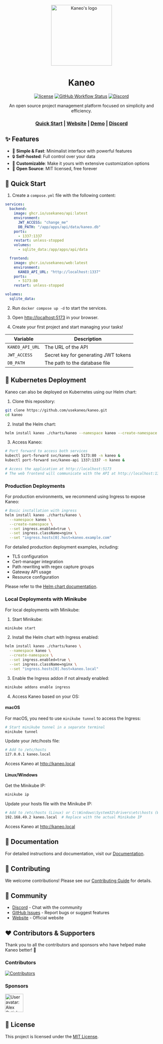 <p align="center">
  <a href="https://kaneo.app">
    <img src="https://assets.kaneo.app/logo-mono-rounded.png" alt="Kaneo's logo" width="200" />
  </a>
</p>

<h1 align="center">Kaneo</h1>

<div align="center">

[![license](https://img.shields.io/badge/license-MIT-blue.svg)](LICENSE)
[![GitHub Workflow Status](https://img.shields.io/github/actions/workflow/status/usekaneo/kaneo/ci.yml?branch=main)](https://github.com/usekaneo/kaneo/actions)
[![Discord](https://img.shields.io/discord/1326250681530843178?color=7389D8&label=&logo=discord&logoColor=ffffff)](https://discord.gg/rU4tSyhXXU)

</div>

<p align="center">An open source project management platform focused on simplicity and efficiency.</p>

<div align="center">
  <h3>
    <a href="https://kaneo.app/quick-start">Quick Start</a>
    <span> | </span>
    <a href="https://kaneo.app">Website</a>
    <span> | </span>
    <a href="https://demo.kaneo.app">Demo</a>
    <span> | </span>
    <a href="https://discord.gg/rU4tSyhXXU">Discord</a>
  </h3>
</div>

## ✨ Features

- 🚀 **Simple & Fast**: Minimalist interface with powerful features
- 🔒 **Self-hosted**: Full control over your data
- 🎨 **Customizable**: Make it yours with extensive customization options
- 🤝 **Open Source**: MIT licensed, free forever

## 🚀 Quick Start

1. Create a `compose.yml` file with the following content:

```yaml
services:
  backend:
    image: ghcr.io/usekaneo/api:latest
    environment:
      JWT_ACCESS: "change_me"
      DB_PATH: "/app/apps/api/data/kaneo.db"
    ports:
      - 1337:1337
    restart: unless-stopped
    volumes:
      - sqlite_data:/app/apps/api/data

  frontend:
    image: ghcr.io/usekaneo/web:latest
    environment:
      KANEO_API_URL: "http://localhost:1337"
    ports:
      - 5173:80
    restart: unless-stopped

volumes:
  sqlite_data:
```

2. Run `docker compose up -d` to start the services.

3. Open [http://localhost:5173](http://localhost:5173) in your browser.

4. Create your first project and start managing your tasks!

| Variable | Description |
| -------- | ----------- |
| `KANEO_API_URL` | The URL of the API |
| `JWT_ACCESS` | Secret key for generating JWT tokens |
| `DB_PATH` | The path to the database file |

## 🚢 Kubernetes Deployment

Kaneo can also be deployed on Kubernetes using our Helm chart:

1. Clone this repository:

```bash
git clone https://github.com/usekaneo/kaneo.git
cd kaneo
```

2. Install the Helm chart:

```bash
helm install kaneo ./charts/kaneo --namespace kaneo --create-namespace
```

3. Access Kaneo:

```bash
# Port forward to access both services
kubectl port-forward svc/kaneo-web 5173:80 -n kaneo &
kubectl port-forward svc/kaneo-api 1337:1337 -n kaneo &

# Access the application at http://localhost:5173
# The web frontend will communicate with the API at http://localhost:1337
```

### Production Deployments

For production environments, we recommend using Ingress to expose Kaneo:

```bash
# Basic installation with ingress
helm install kaneo ./charts/kaneo \
  --namespace kaneo \
  --create-namespace \
  --set ingress.enabled=true \
  --set ingress.className=nginx \
  --set "ingress.hosts[0].host=kaneo.example.com"
```

For detailed production deployment examples, including:

- TLS configuration
- Cert-manager integration
- Path rewriting with regex capture groups
- Gateway API usage
- Resource configuration

Please refer to the [Helm chart documentation](./charts/kaneo/README.md).

### Local Deployments with Minikube

For local deployments with Minikube:

1. Start Minikube:

```bash
minikube start
```

2. Install the Helm chart with Ingress enabled:

```bash
helm install kaneo ./charts/kaneo \
  --namespace kaneo \
  --create-namespace \
  --set ingress.enabled=true \
  --set ingress.className=nginx \
  --set "ingress.hosts[0].host=kaneo.local"
```

3. Enable the Ingress addon if not already enabled:

```bash
minikube addons enable ingress
```

4. Access Kaneo based on your OS:

#### macOS

For macOS, you need to use `minikube tunnel` to access the Ingress:

```bash
# Start minikube tunnel in a separate terminal
minikube tunnel
```

Update your /etc/hosts file:

```bash
# Add to /etc/hosts
127.0.0.1 kaneo.local
```

Access Kaneo at http://kaneo.local

#### Linux/Windows

Get the Minikube IP:

```bash
minikube ip
```

Update your hosts file with the Minikube IP:

```bash
# Add to /etc/hosts (Linux) or C:\Windows\System32\drivers\etc\hosts (Windows)
192.168.49.2 kaneo.local  # Replace with the actual Minikube IP
```

Access Kaneo at http://kaneo.local

## 📖 Documentation

For detailed instructions and documentation, visit our [Documentation](https://kaneo.app/quick-start).

## 🤝 Contributing

We welcome contributions! Please see our [Contributing Guide](CONTRIBUTING.md) for details.

## 💬 Community

- [Discord](https://discord.gg/rU4tSyhXXU) - Chat with the community
- [GitHub Issues](https://github.com/usekaneo/kaneo/issues) - Report bugs or suggest features
- [Website](https://kaneo.app) - Official website

## ❤️ Contributors & Supporters

Thank you to all the contributors and sponsors who have helped make Kaneo better! 💖

### Contributors

<a href="https://github.com/usekaneo/kaneo/graphs/contributors">
  <img src="https://contrib.rocks/image?repo=usekaneo/kaneo" alt="Contributors" />
</a>

### Sponsors

<!-- sponsors --><a href="https://github.com/alexgutjahr"><img src="https:&#x2F;&#x2F;github.com&#x2F;alexgutjahr.png" width="60px" alt="User avatar: Alex Gutjahr" /></a><!-- sponsors -->

## 📝 License

This project is licensed under the [MIT License](LICENSE).
